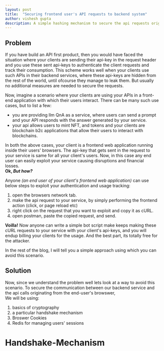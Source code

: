 ```yaml
---
layout: post
title:  "Securing frontend user's API requests to backend system"
author: vishesh gupta
description: A simple hashing mechanism to secure the api requests originating from frontend to backend.
---
```


## Problem
If you have build an API first product, then you would have faced the situation where your clients are sending their api-key in the request header and you use these sent api-keys to authenticate the client requests and track their consumption. This scheme works well when your clients use such APIs in their backend services, where these api-keys are hidden from the rest of the world, until ofcourse they manage to leak them. But usually no additional measures are needed to secure the requests.

Now, imagine a scenario where your clients are using your APIs in a front-end application with which their users interact. There can be many such use cases, but to list a few:
- you are providing llm QnA as a service, where users can send a prompt and your API responds with the answer generated by your service.
- your api allows users to mint NFT, and tokens and your clients are blockchain b2c applications that allow their users to interact with blockchains.

In both the above cases, your client is a frontend web application running inside their users' browsers. The api-key that gets sent in the request to your service is same for all your client's users. Now, in this case any end user can easily exploit your service causing disruptions and financial losses. 
<br><b>Ok, <i>But how?</i></b>

Anyone <i>(an end user of your client's frontend web application)</i> can use below steps to exploit your authentication and usage tracking:
1. open the browsers network tab.
2. make the api request to your service, by simply performing the frontend action (click, or page reload etc)
3. right click on the request that you want to exploit and copy it as cURL. 
4. open postman, paste the copied request, and send.

**Voilla!** Now anyone can write a simple bot script make keeps making these cURL requests to your service with your client's api-keys, and you will endup billing your clients for the usage. And the best part, its totally free for the attacker.

In the rest of the blog, I will tell you a simple approach using which you can avoid this scenario. 

## Solution
Now, since we understand the problem well lets look at a way to avoid this scenario. To secure the communication between our backend service and the api calls originating from the end-user's browswer,  
We will be using:
1. basics of cryptography
2. a particular handshake mechanism
3. Broswer Cookies
4. Redis for managing users' sessions

# Handshake-Mechanism




